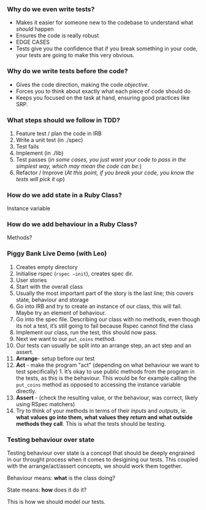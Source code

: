 ### Why do we even write tests?

* Makes it easier for someone new to the codebase to understand what *should* happen
* Ensures the code is really robust
* EDGE CASES
* Tests give you the confidence that if you break something in your code, your tests are going to make this very obvious.

### Why do we write tests before the code?

* Gives the code direction, making the code *objective*.
* Forces you to think about exactly what each piece of code should do
* Keeps you focused on the task at hand, ensuring good practices like SRP.

### What steps should we follow in TDD?

1. Feature test / plan the code in IRB
2. Write a unit test (in ./spec)
3. Test fails
4. Implement (in ./lib)
5. Test passes (*in some cases, you just want your code to pass in the simplest way, which may mean the code can be:*)
6. Refactor / Improve (*At this point, if you break your code, you know the tests will pick it up*)

### How do we add state in a Ruby Class?

Instance variable

### How do we add behaviour in a Ruby Class?

Methods?

### Piggy Bank Live Demo (with Leo)

1. Creates empty directory
2. Initialise rspec (`rspec —init`), creates spec dir.
3. User stories
  1. Start with the overall class
  2. Usually the most important part of the story is the last line; this covers state, behaviour and storage
  3. Go into IRB and try to create an instance of our class, this will fail. Maybe try an element of behaviour.
  4. Go into the spec file. Describing our class with no methods, even though its not a test, it’s still going to fail because Rspec cannot find the class
  5. Implement our class, run the test, this should now pass.
  6. Next we want to our `​put_coins`​ method.
4. Our tests can usually be split into an arrange step, an act step and an assert.
  1. __Arrange__- setup before our test
  2. __Act__ - make the program "act" (depending on what behaviour we want to test specifically)
    1. It’s okay to use public methods from the program in the tests, as this is the behaviour. This would be for example calling the `​put_coins`​ method as opposed to accessing the instance variable directly.
  3. __Assert__ - (check the resulting value, or the behaviour, was correct, likely using RSpec matchers)
  4. Try to think of your methods in terms of their *inputs* and *outputs*, ie. **what values go into them, what values they *return* and what outside methods they call**. This is what the tests should be testing.

### Testing behaviour over state

Testing behaviour over state is a concept that should be deeply engrained in our throught process when it comes to desigining our tests. This coupled with the arrange/act/assert concepts, we should work them together.

Behaviour means: **what** is the class doing? 

State means: **how** does it do it?

This is how we should model our tests.
